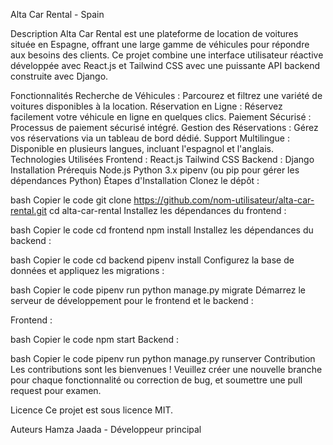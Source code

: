 Alta Car Rental - Spain


Description
Alta Car Rental est une plateforme de location de voitures située en Espagne, offrant une large gamme de véhicules pour répondre aux besoins des clients. Ce projet combine une interface utilisateur réactive développée avec React.js et Tailwind CSS avec une puissante API backend construite avec Django.

Fonctionnalités
Recherche de Véhicules : Parcourez et filtrez une variété de voitures disponibles à la location.
Réservation en Ligne : Réservez facilement votre véhicule en ligne en quelques clics.
Paiement Sécurisé : Processus de paiement sécurisé intégré.
Gestion des Réservations : Gérez vos réservations via un tableau de bord dédié.
Support Multilingue : Disponible en plusieurs langues, incluant l'espagnol et l'anglais.
Technologies Utilisées
Frontend :
React.js
Tailwind CSS
Backend :
Django
Installation
Prérequis
Node.js
Python 3.x
pipenv (ou pip pour gérer les dépendances Python)
Étapes d'Installation
Clonez le dépôt :

bash
Copier le code
git clone https://github.com/nom-utilisateur/alta-car-rental.git
cd alta-car-rental
Installez les dépendances du frontend :

bash
Copier le code
cd frontend
npm install
Installez les dépendances du backend :

bash
Copier le code
cd backend
pipenv install
Configurez la base de données et appliquez les migrations :

bash
Copier le code
pipenv run python manage.py migrate
Démarrez le serveur de développement pour le frontend et le backend :

Frontend :

bash
Copier le code
npm start
Backend :

bash
Copier le code
pipenv run python manage.py runserver
Contribution
Les contributions sont les bienvenues ! Veuillez créer une nouvelle branche pour chaque fonctionnalité ou correction de bug, et soumettre une pull request pour examen.

Licence
Ce projet est sous licence MIT.

Auteurs
Hamza Jaada - Développeur principal
